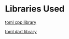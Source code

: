 ﻿

# Libraries Used

[toml cpp library](https://github.com/cktan/tomlcpp)

[toml dart library](https://github.com/just95/toml.dart)